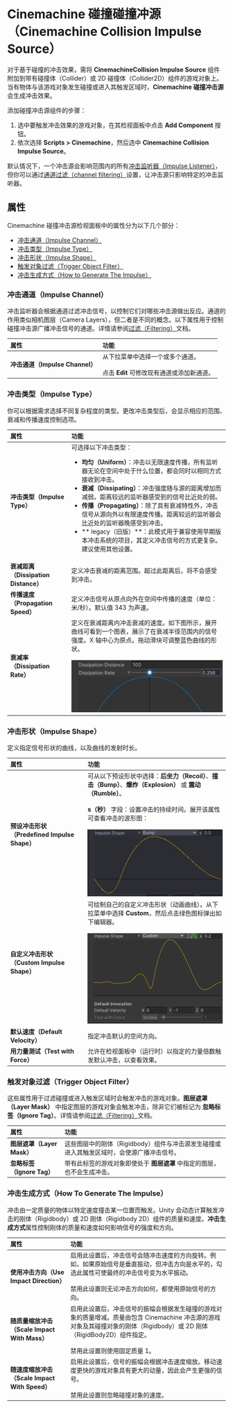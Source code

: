 # Cinemachine 碰撞碰撞冲源（Cinemachine Collision Impulse Source）

对于基于碰撞的冲击效果，需将 **CinemachineCollision Impulse Source** 组件附加到带有碰撞体（Collider）或 2D 碰撞体（Collider2D）组件的游戏对象上。当有物体与该游戏对象发生碰撞或进入其触发区域时，**Cinemachine 碰撞冲击源**会生成冲击效果。

添加碰撞冲击源组件的步骤：

1. 选中要触发冲击效果的游戏对象，在其检视面板中点击 **Add Component** 按钮。
2. 依次选择 **Scripts > Cinemachine**，然后选中 **Cinemachine Collision Impulse Source**。

默认情况下，一个冲击源会影响范围内的所有[冲击监听器（Impulse Listener）](CinemachineImpulseListener.md)，但你可以通过[通道过滤（channel filtering）](CinemachineImpulseFiltering.md#ChannelFiltering)设置，让冲击源只影响特定的冲击监听器。


## 属性

Cinemachine 碰撞冲击源检视面板中的属性分为以下几个部分：

- [冲击通道（Impulse Channel）](#ImpulseChannel)
- [冲击类型（Impulse Type）](#ImpulseType)
- [冲击形状（Impulse Shape）](#ImpulseShape)
- [触发对象过滤（Trigger Object Filter）](#TriggerObject)
- [冲击生成方式（How to Generate The Impulse）](#GenerateImpulse)


<a name="ImpulseChannel"></a>
### 冲击通道（Impulse Channel）

冲击监听器会根据通道过滤冲击信号，以控制它们对哪些冲击源做出反应。通道的作用类似相机图层（Camera Layers），但二者是不同的概念。以下属性用于控制碰撞冲击源广播冲击信号的通道。详情请参阅[过滤（Filtering）](CinemachineImpulseFiltering.md)文档。

| 属性 | 功能 |
| :--- | :--- |
| **冲击通道（Impulse Channel）** | 从下拉菜单中选择一个或多个通道。<br /><br />点击 **Edit** 可修改现有通道或添加新通道。 |


<a name="ImpulseType"></a>
### 冲击类型（Impulse Type）

你可以根据需求选择不同复杂程度的类型。更改冲击类型后，会显示相应的范围、衰减和传播速度控制选项。

| 属性 | 功能 |
| :--- | :--- |
| **冲击类型（Impulse Type）** | 可选择以下冲击类型：<ul> <li>**均匀（Uniform）**：冲击以无限速度传播，所有监听器无论在空间中处于什么位置，都会同时以相同方式接收到冲击。</li> <li>**衰减（Dissipating）**：冲击强度随与源的距离增加而减弱。距离较远的监听器感受到的信号比近处的弱。</li> <li>**传播（Propagating）**：除了具有衰减特性外，冲击信号从源向外以有限速度传播。距离较远的监听器会比近处的监听器晚感受到冲击。</li> <li>** legacy（旧版）**：此模式用于兼容使用早期版本冲击系统的项目，其定义冲击信号的方式更复杂。建议使用其他设置。</li> </ul> |
| **衰减距离（Dissipation Distance）** | 定义冲击衰减的距离范围。超过此距离后，将不会感受到冲击。 |
| **传播速度（Propagation Speed）** | 定义冲击信号从原点向外在空间中传播的速度（单位：米/秒）。默认值 343 为声速。 |
| **衰减率（Dissipation Rate）** | 定义在衰减距离内冲击衰减的速度。如下图所示，展开曲线可看到一个图表，展示了在衰减半径范围内的信号强度。X 轴中心为原点。拖动滑块可调整蓝色曲线的形状。<br /><br>![衰减率设置示例：滑块改变蓝色曲线的形状](images/DissipationRate.png) |


<a name="ImpulseShape"></a>
### 冲击形状（Impulse Shape）

定义指定信号形状的曲线，以及曲线的发射时长。

| 属性 | 功能 |
| :--- | :--- |
| **预设冲击形状（Predefined Impulse Shape）** | 可从以下预设形状中选择：**后坐力（Recoil）**、**撞击（Bump）**、**爆炸（Explosion）** 或 **震动（Rumble）**。<br /><br>**s（秒）** 字段：设置冲击的持续时间。展开该属性可查看冲击的波形图：<br /><br>![示例：选择“撞击（Bump）”时的冲击形状](images/ImpulsePicture.png) |
| **自定义冲击形状（Custom Impulse Shape）** | 可绘制自己的自定义冲击形状（动画曲线）。从下拉菜单中选择 **Custom**，然后点击绿色图标弹出如下编辑器。<br /><br>![自定义冲击形状示例](images/ImpulseShapeCustom.png) |
| **默认速度（Default Velocity）** | 指定冲击默认的空间方向。 |
| **用力量测试（Test with Force）** | 允许在检视面板中（运行时）以指定的力量倍数触发默认冲击，以查看效果。 |


<a name="TriggerObject"></a>
### 触发对象过滤（Trigger Object Filter）

这些属性用于过滤碰撞或进入触发区域时会触发冲击的游戏对象。**图层遮罩（Layer Mask）** 中指定图层的游戏对象会触发冲击，除非它们被标记为 **忽略标签（Ignore Tag）**。详情请参阅[过滤（Filtering）](CinemachineImpulseFiltering.md)文档。

| 属性 | 功能 |
| :--- | :--- |
| **图层遮罩（Layer Mask）** | 这些图层中的刚体（Rigidbody）组件与冲击源发生碰撞或进入其触发区域时，会使源广播冲击信号。 |
| **忽略标签（Ignore Tag）** | 带有此标签的游戏对象即使处于 **图层遮罩** 中指定的图层，也不会生成冲击。 |


<a name="GenerateImpulse"></a>
### 冲击生成方式（How To Generate The Impulse）

冲击由一定质量的物体以特定速度撞击某一位置而触发。Unity 会动态计算触发冲击的刚体（Rigidbody）或 2D 刚体（Rigidbody 2D）组件的质量和速度。**冲击生成方式**属性控制刚体的质量和速度如何影响信号的强度和方向。

| 属性 | 功能 |
| :--- | :--- |
| **使用冲击方向（Use Impact Direction）** | 启用此设置后，冲击信号会随冲击速度的方向旋转。例如，如果原始信号是垂直振动，但冲击方向是水平的，勾选此属性可使最终的冲击信号变为水平振动。<br /><br />禁用此设置则无论冲击方向如何，都使用原始信号的方向。 |
| **随质量缩放冲击（Scale Impact With Mass）** | 启用此设置后，冲击信号的振幅会根据发生碰撞的游戏对象的质量增减。质量由包含 Cinemachine 冲击源的游戏对象及其碰撞对象的刚体（Rigidbody）或 2D 刚体（RigidBody2D）组件指定。<br /><br />禁用此设置则使用固定质量 1。 |
| **随速度缩放冲击（Scale Impact With Speed）** | 启用此设置后，信号的振幅会根据冲击速度缩放。移动速度更快的游戏对象具有更大的动量，因此会产生更强的信号。<br /><br />禁用此设置则忽略碰撞对象的速度。 |